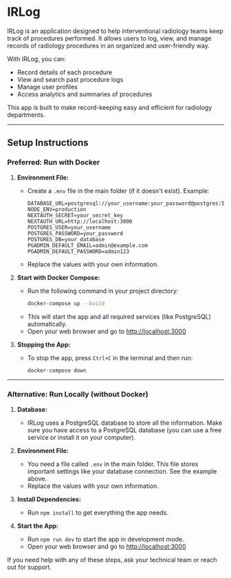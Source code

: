 # IRLog

IRLog is an application designed to help interventional radiology teams keep track of procedures performed. It allows users to log, view, and manage records of radiology procedures in an organized and user-friendly way.

With IRLog, you can:
- Record details of each procedure
- View and search past procedure logs
- Manage user profiles
- Access analytics and summaries of procedures

This app is built to make record-keeping easy and efficient for radiology departments.

---

## Setup Instructions

### Preferred: Run with Docker

1. **Environment File:**
   - Create a `.env` file in the main folder (if it doesn't exist). Example:
     ```env
     DATABASE_URL=postgresql://your_username:your_password@postgres:5432/your_database
     NODE_ENV=production
     NEXTAUTH_SECRET=your_secret_key
     NEXTAUTH_URL=http://localhost:3000
     POSTGRES_USER=your_username
     POSTGRES_PASSWORD=your_password
     POSTGRES_DB=your_database
     PGADMIN_DEFAULT_EMAIL=admin@example.com
     PGADMIN_DEFAULT_PASSWORD=admin123
     ```
   - Replace the values with your own information.

2. **Start with Docker Compose:**
   - Run the following command in your project directory:
     ```sh
     docker-compose up --build
     ```
   - This will start the app and all required services (like PostgreSQL) automatically.
   - Open your web browser and go to [http://localhost:3000](http://localhost:3000)

3. **Stopping the App:**
   - To stop the app, press `Ctrl+C` in the terminal and then run:
     ```sh
     docker-compose down
     ```

---

### Alternative: Run Locally (without Docker)

1. **Database:**
   - IRLog uses a PostgreSQL database to store all the information. Make sure you have access to a PostgreSQL database (you can use a free service or install it on your computer).

2. **Environment File:**
   - You need a file called `.env` in the main folder. This file stores important settings like your database connection. See the example above.
   - Replace the values with your own information.

3. **Install Dependencies:**
   - Run `npm install` to get everything the app needs.

4. **Start the App:**
   - Run `npm run dev` to start the app in development mode.
   - Open your web browser and go to [http://localhost:3000](http://localhost:3000)

If you need help with any of these steps, ask your technical team or reach out for support.
